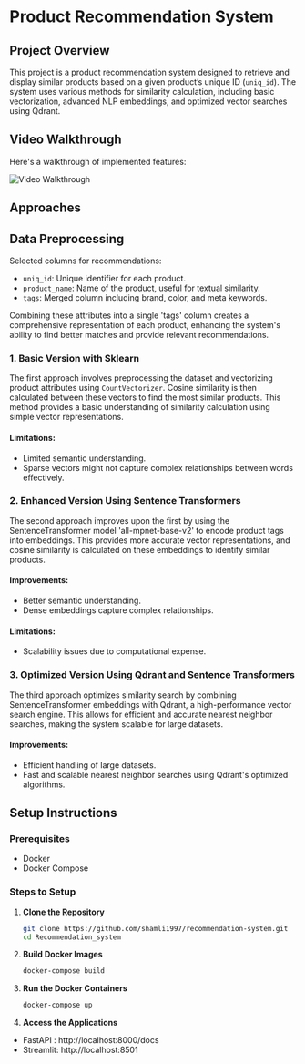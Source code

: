 # Product Recommendation System

## Project Overview

This project is a product recommendation system designed to retrieve and display similar products based on a given product’s unique ID (`uniq_id`). The system uses various methods for similarity calculation, including basic vectorization, advanced NLP embeddings, and optimized vector searches using Qdrant.

## Video Walkthrough

Here's a walkthrough of implemented features:

<img src='https://github.com/shamli1997/recommendation-system/blob/main/precommendation_demo.gif' title='Video Walkthrough' width='' alt='Video Walkthrough' />

## Approaches

## Data Preprocessing

Selected columns for recommendations:

- `uniq_id`: Unique identifier for each product.
- `product_name`: Name of the product, useful for textual similarity.
- `tags`: Merged column including brand, color, and meta keywords.

Combining these attributes into a single 'tags' column creates a comprehensive representation of each product, enhancing the system's ability to find better matches and provide relevant recommendations.

### 1. Basic Version with Sklearn

The first approach involves preprocessing the dataset and vectorizing product attributes using `CountVectorizer`. Cosine similarity is then calculated between these vectors to find the most similar products. This method provides a basic understanding of similarity calculation using simple vector representations.

#### Limitations:

- Limited semantic understanding.
- Sparse vectors might not capture complex relationships between words effectively.

### 2. Enhanced Version Using Sentence Transformers

The second approach improves upon the first by using the SentenceTransformer model 'all-mpnet-base-v2' to encode product tags into embeddings. This provides more accurate vector representations, and cosine similarity is calculated on these embeddings to identify similar products.

#### Improvements:

- Better semantic understanding.
- Dense embeddings capture complex relationships.

#### Limitations:

- Scalability issues due to computational expense.

### 3. Optimized Version Using Qdrant and Sentence Transformers

The third approach optimizes similarity search by combining SentenceTransformer embeddings with Qdrant, a high-performance vector search engine. This allows for efficient and accurate nearest neighbor searches, making the system scalable for large datasets.

#### Improvements:

- Efficient handling of large datasets.
- Fast and scalable nearest neighbor searches using Qdrant's optimized algorithms.

## Setup Instructions

### Prerequisites

- Docker
- Docker Compose

### Steps to Setup

1. **Clone the Repository**

   ```bash
   git clone https://github.com/shamli1997/recommendation-system.git
   cd Recommendation_system
   ```

2. **Build Docker Images**

   ```bash
   docker-compose build
   ```

3. **Run the Docker Containers**

   ```bash
   docker-compose up
   ```

4. **Access the Applications**

- FastAPI : http://localhost:8000/docs
- Streamlit: http://localhost:8501
